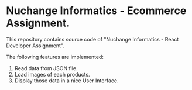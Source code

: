 # Nuchange Informatics - Ecommerce Assignment.

This repository contains source code of "Nuchange Informatics - React Developer Assignment".

The following features are implemented:
1) Read data from JSON file.
2) Load images of each products.
3) Display those data in a nice User Interface.

